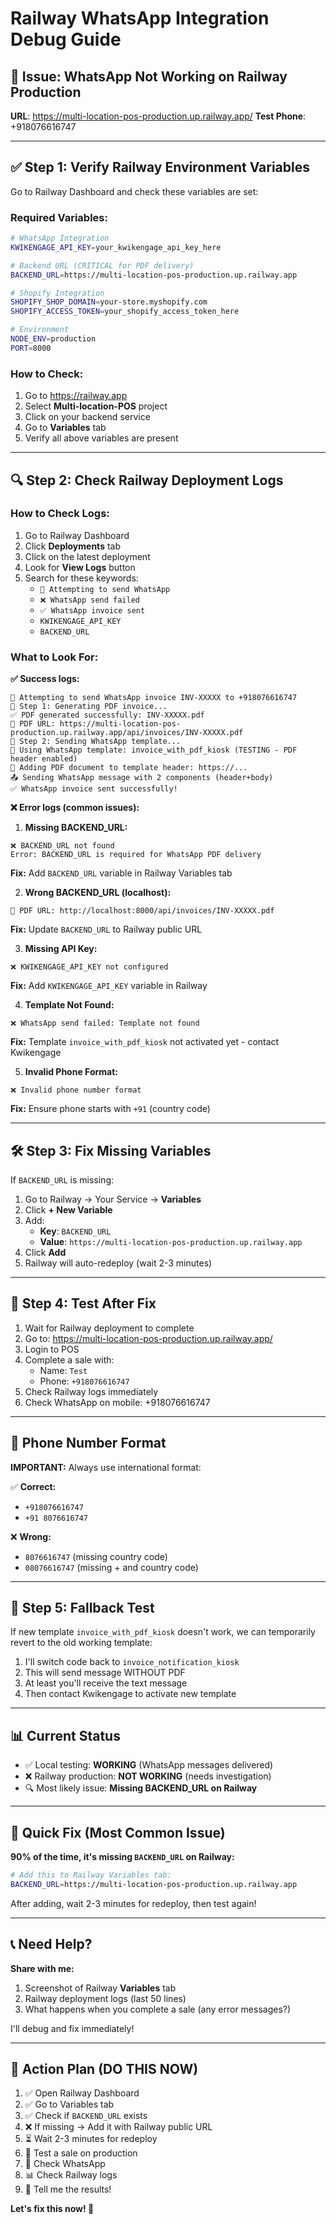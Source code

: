 # Railway WhatsApp Integration Debug Guide

## 🚨 Issue: WhatsApp Not Working on Railway Production

**URL**: https://multi-location-pos-production.up.railway.app/
**Test Phone**: +918076616747

---

## ✅ **Step 1: Verify Railway Environment Variables**

Go to Railway Dashboard and check these variables are set:

### **Required Variables:**

```bash
# WhatsApp Integration
KWIKENGAGE_API_KEY=your_kwikengage_api_key_here

# Backend URL (CRITICAL for PDF delivery)
BACKEND_URL=https://multi-location-pos-production.up.railway.app

# Shopify Integration
SHOPIFY_SHOP_DOMAIN=your-store.myshopify.com
SHOPIFY_ACCESS_TOKEN=your_shopify_access_token_here

# Environment
NODE_ENV=production
PORT=8000
```

### **How to Check:**
1. Go to https://railway.app
2. Select **Multi-location-POS** project
3. Click on your backend service
4. Go to **Variables** tab
5. Verify all above variables are present

---

## 🔍 **Step 2: Check Railway Deployment Logs**

### **How to Check Logs:**
1. Go to Railway Dashboard
2. Click **Deployments** tab
3. Click on the latest deployment
4. Look for **View Logs** button
5. Search for these keywords:
   - `📱 Attempting to send WhatsApp`
   - `❌ WhatsApp send failed`
   - `✅ WhatsApp invoice sent`
   - `KWIKENGAGE_API_KEY`
   - `BACKEND_URL`

### **What to Look For:**

**✅ Success logs:**
```
📱 Attempting to send WhatsApp invoice INV-XXXXX to +918076616747
📄 Step 1: Generating PDF invoice...
✅ PDF generated successfully: INV-XXXXX.pdf
📎 PDF URL: https://multi-location-pos-production.up.railway.app/api/invoices/INV-XXXXX.pdf
📱 Step 2: Sending WhatsApp template...
📱 Using WhatsApp template: invoice_with_pdf_kiosk (TESTING - PDF header enabled)
📎 Adding PDF document to template header: https://...
📤 Sending WhatsApp message with 2 components (header+body)
✅ WhatsApp invoice sent successfully!
```

**❌ Error logs (common issues):**

1. **Missing BACKEND_URL:**
```
❌ BACKEND_URL not found
Error: BACKEND_URL is required for WhatsApp PDF delivery
```
**Fix:** Add `BACKEND_URL` variable in Railway Variables tab

2. **Wrong BACKEND_URL (localhost):**
```
📎 PDF URL: http://localhost:8000/api/invoices/INV-XXXXX.pdf
```
**Fix:** Update `BACKEND_URL` to Railway public URL

3. **Missing API Key:**
```
❌ KWIKENGAGE_API_KEY not configured
```
**Fix:** Add `KWIKENGAGE_API_KEY` variable in Railway

4. **Template Not Found:**
```
❌ WhatsApp send failed: Template not found
```
**Fix:** Template `invoice_with_pdf_kiosk` not activated yet - contact Kwikengage

5. **Invalid Phone Format:**
```
❌ Invalid phone number format
```
**Fix:** Ensure phone starts with `+91` (country code)

---

## 🛠️ **Step 3: Fix Missing Variables**

If `BACKEND_URL` is missing:

1. Go to Railway → Your Service → **Variables**
2. Click **+ New Variable**
3. Add:
   - **Key**: `BACKEND_URL`
   - **Value**: `https://multi-location-pos-production.up.railway.app`
4. Click **Add**
5. Railway will auto-redeploy (wait 2-3 minutes)

---

## 🧪 **Step 4: Test After Fix**

1. Wait for Railway deployment to complete
2. Go to: https://multi-location-pos-production.up.railway.app/
3. Login to POS
4. Complete a sale with:
   - Name: `Test`
   - Phone: `+918076616747`
5. Check Railway logs immediately
6. Check WhatsApp on mobile: +918076616747

---

## 📱 **Phone Number Format**

**IMPORTANT:** Always use international format:

✅ **Correct:**
- `+918076616747`
- `+91 8076616747`

❌ **Wrong:**
- `8076616747` (missing country code)
- `08076616747` (missing + and country code)

---

## 🔄 **Step 5: Fallback Test**

If new template `invoice_with_pdf_kiosk` doesn't work, we can temporarily revert to the old working template:

1. I'll switch code back to `invoice_notification_kiosk`
2. This will send message WITHOUT PDF
3. At least you'll receive the text message
4. Then contact Kwikengage to activate new template

---

## 📊 **Current Status**

- ✅ Local testing: **WORKING** (WhatsApp messages delivered)
- ❌ Railway production: **NOT WORKING** (needs investigation)
- 🔍 Most likely issue: **Missing BACKEND_URL on Railway**

---

## 🚀 **Quick Fix (Most Common Issue)**

**90% of the time, it's missing `BACKEND_URL` on Railway:**

```bash
# Add this to Railway Variables tab:
BACKEND_URL=https://multi-location-pos-production.up.railway.app
```

After adding, wait 2-3 minutes for redeploy, then test again!

---

## 📞 **Need Help?**

**Share with me:**
1. Screenshot of Railway **Variables** tab
2. Railway deployment logs (last 50 lines)
3. What happens when you complete a sale (any error messages?)

I'll debug and fix immediately!

---

## 🎯 **Action Plan (DO THIS NOW)**

1. ✅ Open Railway Dashboard
2. ✅ Go to Variables tab
3. ✅ Check if `BACKEND_URL` exists
4. ❌ If missing → Add it with Railway public URL
5. ⏳ Wait 2-3 minutes for redeploy
6. 🧪 Test a sale on production
7. 📱 Check WhatsApp
8. 📊 Check Railway logs
9. 💬 Tell me the results!

**Let's fix this now! 🚀**
